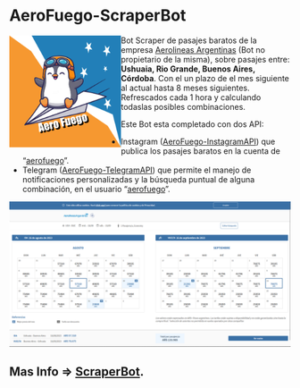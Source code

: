 # AeroFuego-ScraperBot

<div>
    <img width="200" height="200"
        src="/assets/images/logo.png" style="float:left">
    <p>
        Bot Scraper de pasajes baratos de la empresa <a href="https://www.aerolineas.com.ar/">Aerolineas Argentinas</a> (Bot no propietario de la misma), sobre pasajes entre: <b>Ushuaia, Rio Grande, Buenos Aires, Córdoba</b>. Con el un plazo de el mes siguiente al actual hasta 8 meses siguientes. Refrescados cada 1 hora y calculando todaslas posibles combinaciones.
    </p>
</div>

Este Bot esta completado con dos API: 
+ Instagram ([AeroFuego-InstagramAPI](https://github.com/gamboavalentin/AeroFuego-InstagramAPI)) que publica los pasajes baratos en la cuenta de “[aerofuego](https://www.instagram.com/aerofuego/)”.
+ Telegram ([AeroFuego-TelegramAPI](https://github.com/gamboavalentin/AeroFuego-TelegramAPI)) que permite el manejo de notificaciones personalizadas y la búsqueda puntual de alguna combinación, en el usuario “[aerofuego](https://t.me/AeroFuego_bot)”.

![Screenshot de la Pagina de Aerolineas](/assets/images/img1.png)

## Mas Info => [ScraperBot](https://fuchsia-gooseberry-d65.notion.site/ScraperBOT-93b2587375534e71b46f718dbe713514?pvs=4).
